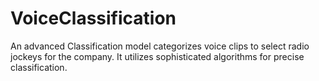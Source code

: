 # VoiceClassification
An advanced Classification model categorizes voice clips to select radio jockeys for the company. It utilizes sophisticated algorithms for precise classification.
